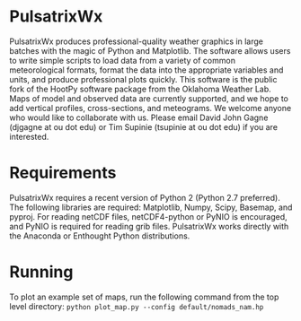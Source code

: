 PulsatrixWx
===========

PulsatrixWx produces professional-quality weather graphics in large batches with the magic of Python and Matplotlib. The software allows users to write simple scripts to load data from a variety of common meteorological formats, format the data into the appropriate variables and units, and produce professional plots quickly. This software is the public fork of the HootPy software package from the Oklahoma Weather Lab. Maps of model and observed data are currently supported, and we hope to add vertical profiles, cross-sections, and meteograms. We welcome anyone who would like to collaborate with us. Please email David John Gagne (djgagne at ou dot edu) or Tim Supinie (tsupinie at ou dot edu) if you are interested. 

Requirements
============

PulsatrixWx requires a recent version of Python 2 (Python 2.7 preferred). The following libraries are required: Matplotlib, Numpy, Scipy, Basemap, and pyproj. For reading netCDF files, netCDF4-python or PyNIO is encouraged, and PyNIO is required for reading grib files. PulsatrixWx works directly with the Anaconda or Enthought Python distributions.

Running
=======

To plot an example set of maps, run the following command from the top level directory:
  `python plot_map.py --config default/nomads_nam.hp`
